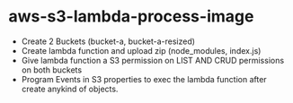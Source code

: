 # aws-s3-lambda-process-image

- Create 2 Buckets (bucket-a, bucket-a-resized)
- Create lambda function and upload zip (node_modules, index.js)
- Give lambda function a S3 permission on LIST AND CRUD permissions on both buckets
- Program Events in S3 properties to exec the lambda function after create anykind of objects.